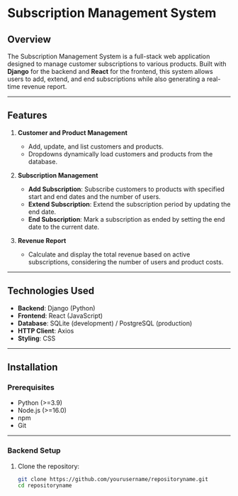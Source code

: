 # **Subscription Management System**

## **Overview**
The Subscription Management System is a full-stack web application designed to manage customer subscriptions to various products. Built with **Django** for the backend and **React** for the frontend, this system allows users to add, extend, and end subscriptions while also generating a real-time revenue report.

---

## **Features**
1. **Customer and Product Management**
   - Add, update, and list customers and products.
   - Dropdowns dynamically load customers and products from the database.

2. **Subscription Management**
   - **Add Subscription**: Subscribe customers to products with specified start and end dates and the number of users.
   - **Extend Subscription**: Extend the subscription period by updating the end date.
   - **End Subscription**: Mark a subscription as ended by setting the end date to the current date.

3. **Revenue Report**
   - Calculate and display the total revenue based on active subscriptions, considering the number of users and product costs.

---

## **Technologies Used**
- **Backend**: Django (Python)
- **Frontend**: React (JavaScript)
- **Database**: SQLite (development) / PostgreSQL (production)
- **HTTP Client**: Axios
- **Styling**: CSS

---

## **Installation**

### **Prerequisites**
- Python (>=3.9)
- Node.js (>=16.0)
- npm 
- Git

---

### **Backend Setup**
1. Clone the repository:
   ```bash
   git clone https://github.com/yourusername/repositoryname.git
   cd repositoryname
